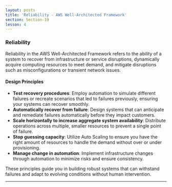 ```yaml
---
layout: posts
title: 'Reliability - AWS Well-Architected Framework'
section: Section-19
lesson: 4
---
```


### Reliability

Reliability in the AWS Well-Architected Framework refers to the ability of a system to recover from infrastructure or service disruptions, dynamically acquire computing resources to meet demand, and mitigate disruptions such as misconfigurations or transient network issues.

<!-- pagebreak -->

#### Design Principles

- **Test recovery procedures**: Employ automation to simulate different failures or recreate scenarios that led to failures previously, ensuring your systems can recover smoothly.
- **Automatically recover from failure**: Design systems that can anticipate and remediate failures automatically before they impact customers.
- **Scale horizontally to increase aggregate system availability**: Distribute operations across multiple, smaller resources to prevent a single point of failure.
- **Stop guessing capacity**: Utilize Auto Scaling to ensure you have the right amount of resources to handle the demand without over or under provisioning.
- **Manage change in automation**: Implement infrastructure changes through automation to minimize risks and ensure consistency.

<!-- pagebreak -->

These principles guide you in building robust systems that can withstand failures and adapt to evolving conditions without human intervention.

---
